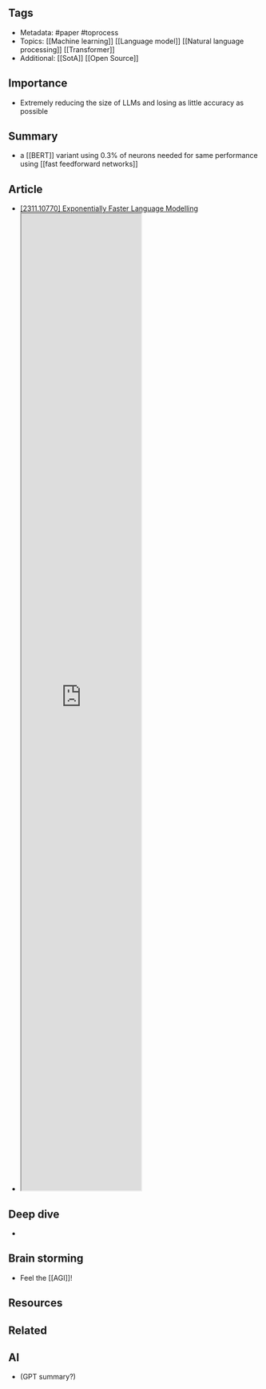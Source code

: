 ## Tags
- Metadata: #paper #toprocess
- Topics: [[Machine learning]] [[Language model]] [[Natural language processing]] [[Transformer]]
- Additional: [[SotA]] [[Open Source]]
## Importance
- Extremely reducing the size of LLMs and losing as little accuracy as possible
## Summary
-  a [[BERT]] variant using 0.3% of neurons needed for same performance using [[fast feedforward networks]]
## Article
- [[2311.10770] Exponentially Faster Language Modelling](https://arxiv.org/abs/2311.10770)
- <iframe src="https://arxiv.org/abs/2311.10770" allow="fullscreen" allowfullscreen="" style="height:50%;width:50%; aspect-ratio: 16 / 9; "></iframe>

## Deep dive
- 
## Brain storming
- Feel the [[AGI]]!
## Resources 

## Related
## AI 
- (GPT summary?)